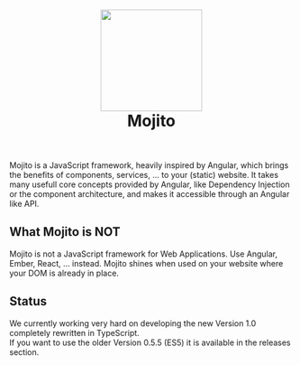 
<h1 align="center">
  <a href="http://standardjs.com"><img src="https://avatars0.githubusercontent.com/u/20876637?v=3&s=260" width="180">  </a>
  <br>
  Mojito
  <br>
  <br>
</h1>
Mojito is a JavaScript framework, heavily inspired by Angular, which brings the benefits of components, services, ... to your (static) website.
It takes many usefull core concepts provided by Angular, like Dependency Injection or the component architecture, and makes it accessible through an Angular like API.

## What Mojito is NOT
Mojito is not a JavaScript framework for Web Applications. Use Angular, Ember, React, ... instead. Mojito shines when used on your website where your DOM is already in place.

## Status
We currently working very hard on developing the new Version 1.0 completely rewritten in TypeScript.    
If you want to use the older Version 0.5.5 (ES5) it is available in the releases section.
